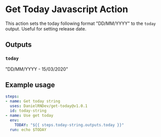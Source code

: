 # Get Today Javascript Action

This action sets the today following format "DD/MM/YYYY" to the `today` output. Useful for setting release date.

## Outputs

### `today`

"DD/MM/YYYY - 15/03/2020"

## Example usage

```yaml
steps:
- name: Get today string
  uses: DanielRNDev/get-today@v1.0.1
  id: today-string
- name: Use get today
  env:
    TODAY: "${{ steps.today-string.outputs.today }}"
  run: echo $TODAY
```
